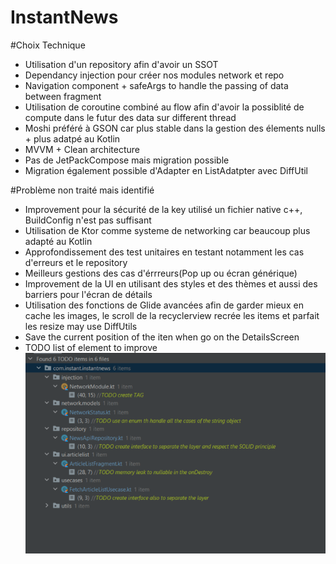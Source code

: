 # InstantNews

#Choix Technique
* Utilisation d'un repository afin d'avoir un SSOT
* Dependancy injection pour créer nos modules network et repo
* Navigation component + safeArgs to handle the passing of data between fragment
* Utilisation de coroutine combiné au flow afin d'avoir la possiblité de compute dans le futur des data sur different thread
* Moshi préféré à GSON car plus stable dans la gestion des élements nulls + plus adatpé au Kotlin
* MVVM + Clean architecture
* Pas de JetPackCompose mais migration possible
* Migration également possible d'Adapter en ListAdatpter avec DiffUtil


#Problème non traité mais identifié
* Improvement pour la sécurité de la key utilisé un fichier native c++, BuildConfig n'est pas suffisant
* Utilisation de Ktor comme systeme de networking car beaucoup plus adapté au Kotlin
* Approfondissement des test unitaires en testant notamment les cas d'erreurs et le repository
* Meilleurs gestions des cas d'érrreurs(Pop up ou écran générique)
* Improvement de la UI en utilisant des styles et des thèmes et aussi des barriers pour l'écran de détails 
* Utilisation des fonctions de Glide avancées afin de garder mieux en cache les images, le scroll de la recyclerview recrée les items et parfait les resize may use DiffUtils
* Save the current position of the iten when go on the DetailsScreen
* TODO list of element to improve ![img.png](img.png)
  


